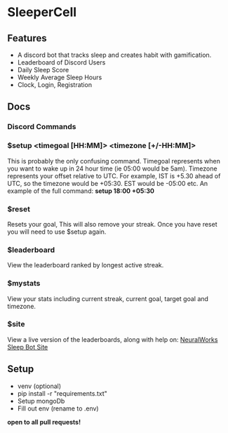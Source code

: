 # SleeperCell
## Features
- A discord bot that tracks sleep and creates habit with gamification.
- Leaderboard of Discord Users
- Daily Sleep Score
- Weekly Average Sleep Hours
- Clock, Login, Registration

## Docs
### Discord Commands
### $setup <timegoal [HH:MM]> <timezone [+/-HH:MM]>

This is probably the only confusing command. Timegoal represents when you want to wake up in 24 hour time (ie 05:00 would be 5am). Timezone represents your offset relative to UTC. For example, IST is +5.30 ahead of UTC, so the timezone would be +05:30. EST would be -05:00 etc. An example of the full command: **setup 18:00 +05:30**

### $reset

Resets your goal, This will also remove your streak. Once you have reset you will need to use $setup again.

### $leaderboard

View the leaderboard ranked by longest active streak.

### $mystats

View your stats including current streak, current goal, target goal and timezone.

### $site

View a live version of the leaderboards, along with help on: [NeuralWorks Sleep Bot Site](https://nw-sleep-bot.herokuapp.com/)

## Setup

- venv (optional)
- pip install -r "requirements.txt"
- Setup mongoDb
- Fill out env (rename to .env)

**open to all pull requests!**
